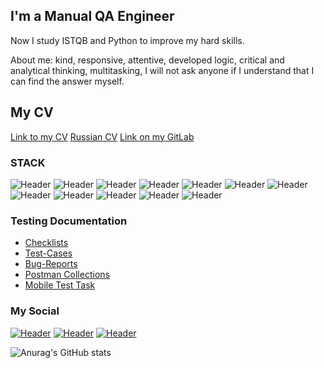## I'm a Manual QA Engineer 
Now I study ISTQB and Python to improve my hard skills.

About me: kind, responsive, attentive, developed logic, critical and analytical thinking, multitasking, I will not ask anyone if I understand that I can find the answer myself.
## My CV
[Link to my CV](https://drive.google.com/file/d/1GHlrdecQnuI2thk6BVhm9Ky1Q0vzA_9b/view?usp=share_link)
[Russian CV](https://drive.google.com/file/d/158gZCM-bN55dHhCOhU36jpDLA3rkzyG1/view?usp=share_link)
[Link on my GitLab](https://gitlab.com/swoneq)


### STACK
![Header](https://img.shields.io/badge/Jira-090909?style=for-the-badge&logo=jira&logoColor=136be1)
![Header](https://img.shields.io/badge/Confluence-090909?style=for-the-badge&logo=confluence&logoColor=2674f2)
![Header](https://img.shields.io/badge/Postman-090909?style=for-the-badge&logo=postman&logoColor=f76935)
![Header](https://img.shields.io/badge/Swagger-090909?style=for-the-badge&logo=swagger&logoColor=7ede2b)
![Header](https://img.shields.io/badge/Github-090909?style=for-the-badge&logo=github&logoColor=8cc4d7)
![Header](https://img.shields.io/badge/Figma-090909?style=for-the-badge&logo=figma&logoColor=7d5fa6)
![Header](https://img.shields.io/badge/DevTools-090909?style=for-the-badge&logo=googlechrome&logoColor=2674f2)
![Header](https://img.shields.io/badge/AndroidStudio-090909?style=for-the-badge&logo=androidstudio&logoColor=3ad07d)
![Header](https://img.shields.io/badge/TestRail-090909?style=for-the-badge&logo=Testrail&logoColor=71b556)
![Header](https://img.shields.io/badge/Fiddler-090909?style=for-the-badge&logo=fiddler&logoColor=8cc4d7)
![Header](https://img.shields.io/badge/CharlesProxy-090909?style=for-the-badge&logo=charlesproxy&logoColor=8cc4d7)
![Header](https://img.shields.io/badge/Salesforce-090909?style=for-the-badge&logo=Salesforce&logoColor=2674f2)


### Testing Documentation

- [Checklists](https://docs.google.com/spreadsheets/d/1fkZtTXLyCeXs4JOvjgVTZ0JpkIfxFu_v3qt9zduuEk8/edit?usp=sharing)
- [Test-Cases](https://docs.google.com/spreadsheets/d/1IvtxWnNFiv2t8HjH8pkZjIJoOtFrcvCYwZkZYonCrUk/edit?usp=sharing)
- [Bug-Reports](https://docs.google.com/spreadsheets/d/1IvtxWnNFiv2t8HjH8pkZjIJoOtFrcvCYwZkZYonCrUk/edit#gid=986167398)
- [Postman Collections](https://app.getpostman.com/run-collection/22790036-16cb5781-39ec-4f89-bed4-a9e310080b96?action=collection%2Ffork&collection-url=entityId%3D22790036-16cb5781-39ec-4f89-bed4-a9e310080b96%26entityType%3Dcollection%26workspaceId%3Da143d732-6939-43ae-96d7-b35dadffe5e8)
- [Mobile Test Task](https://docs.google.com/spreadsheets/d/13CUB8i0SOy2MuokHRonoLlG5i2-0KXJHA-Kbj_nBbz8/edit?usp=share_link)

### My Social
[![Header](https://img.shields.io/badge/Instagram-090909?style=for-the-badge&logo=instagram&logoColor=9939a3)](https://www.instagram.com/dmitriy1940/)
[![Header](https://img.shields.io/badge/Telegram-090909?style=for-the-badge&logo=telegram&logoColor=31a5db)](https://t.me/fesel19)
[![Header](https://img.shields.io/badge/Linkedin-090909?style=for-the-badge&logo=linkedin&logoColor=0073b1)](https://www.linkedin.com/in/dmitrii-baranov-485586209/)

![Anurag's GitHub stats](https://github-readme-stats.vercel.app/api?username=fesel1&show_icons=true&theme=radical)
